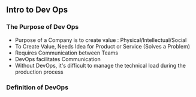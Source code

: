 ## Intro to Dev Ops

### The Purpose of Dev Ops

- Purpose of a Company is to create value : Physical/Intellectual/Social
- To Create Value, Needs Idea for Product or Service (Solves a Problem)
- Requires Communication between Teams
- DevOps facilitates Communication
- Without DevOps, it's difficult to manage the technical load during the production process

### Definition of DevOps
